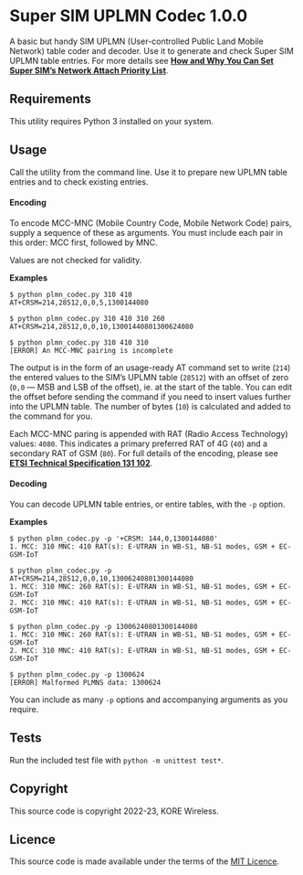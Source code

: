 # Super SIM UPLMN Codec 1.0.0

A basic but handy SIM UPLMN (User-controlled Public Land Mobile Network) table coder and decoder. Use it to generate and check Super SIM UPLMN table entries. For more details see [**How and Why You Can Set Super SIM’s Network Attach Priority List**](https://www.twilio.com/docs/iot/supersim/how-and-why-to-set-super-sims-uplmn-table).

## Requirements

This utility requires Python 3 installed on your system.

## Usage

Call the utility from the command line. Use it to prepare new UPLMN table entries and to check existing entries.

#### Encoding

To encode MCC-MNC (Mobile Country Code, Mobile Network Code) pairs, supply a sequence of these as arguments. You must include each pair in this order: MCC first, followed by MNC.

Values are not checked for validity.

**Examples**

```shell
$ python plmn_codec.py 310 410
AT+CRSM=214,28512,0,0,5,1300144080
```

```shell
$ python plmn_codec.py 310 410 310 260
AT+CRSM=214,28512,0,0,10,13001440801300624080
```

```shell
$ python plmn_codec.py 310 410 310
[ERROR] An MCC-MNC pairing is incomplete
```

The output is in the form of an usage-ready AT command set to write (`214`) the entered values to the SIM’s UPLMN table (`28512`) with an offset of zero (`0,0` — MSB and LSB of the offset), ie. at the start of the table. You can edit the offset before sending the command if you need to insert values further into the UPLMN table. The number of bytes (`10`) is calculated and added to the command for you.

Each MCC-MNC paring is appended with RAT (Radio Access Technology) values: `4080`. This indicates a primary preferred RAT of 4G (`40`) and a secondary RAT of GSM (`80`). For full details of the encoding, please see [**ETSI Technical Specification 131 102**](https://www.etsi.org/deliver/etsi_ts/131100_131199/131102/15.05.00_60/ts_131102v150500p.pdf).

#### Decoding

You can decode UPLMN table entries, or entire tables, with the `-p` option.

**Examples**

```shell
$ python plmn_codec.py -p '+CRSM: 144,0,1300144080'
1. MCC: 310 MNC: 410 RAT(s): E-UTRAN in WB-S1, NB-S1 modes, GSM + EC-GSM-IoT
```

```shell
$ python plmn_codec.py -p AT+CRSM=214,28512,0,0,10,13006240801300144080
1. MCC: 310 MNC: 260 RAT(s): E-UTRAN in WB-S1, NB-S1 modes, GSM + EC-GSM-IoT
2. MCC: 310 MNC: 410 RAT(s): E-UTRAN in WB-S1, NB-S1 modes, GSM + EC-GSM-IoT
```

```shell
$ python plmn_codec.py -p 13006240801300144080
1. MCC: 310 MNC: 260 RAT(s): E-UTRAN in WB-S1, NB-S1 modes, GSM + EC-GSM-IoT
2. MCC: 310 MNC: 410 RAT(s): E-UTRAN in WB-S1, NB-S1 modes, GSM + EC-GSM-IoT
```

```shell
$ python plmn_codec.py -p 1300624
[ERROR] Malformed PLMNS data: 1300624
```

You can include as many `-p` options and accompanying arguments as you require.

## Tests

Run the included test file with `python -m unittest test*`.

## Copyright

This source code is copyright 2022-23, KORE Wireless.

## Licence

This source code is made available under the terms of the [MIT Licence](LICENSE.md).